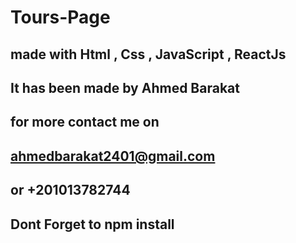 # Tours-Page

## made with Html , Css , JavaScript , ReactJs

## It has been made by Ahmed Barakat

## for more contact me on

## ahmedbarakat2401@gmail.com

## or +201013782744

## Dont Forget to npm install
